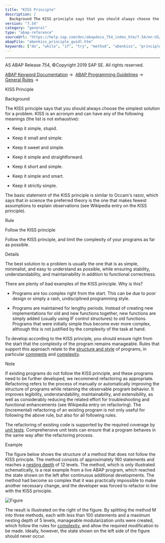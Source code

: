 ```yaml
---
title: "KISS Principle"
description: |
  Background The KISS principle says that you should always choose the simplest solution for a problem. KISS is an acronym and can have any of the following meanings (the list is not exhaustive): -   Keep it simple, stupid. -   Keep it small and simple. -   Keep it sweet and simple. -   Keep it simple
version: "7.54"
category: "general"
type: "abap-reference"
sourceUrl: "https://help.sap.com/doc/abapdocu_754_index_htm/7.54/en-US/abenkiss_principle_guidl.htm"
abapFile: "abenkiss_principle_guidl.htm"
keywords: ["do", "while", "if", "try", "method", "abenkiss", "principle", "guidl"]
---
```


* * *

AS ABAP Release 754, ©Copyright 2019 SAP SE. All rights reserved.

[ABAP Keyword Documentation](https://help.sap.com/doc/abapdocu_754_index_htm/7.54/en-US/abenabap.htm) →  [ABAP Programming Guidelines](https://help.sap.com/doc/abapdocu_754_index_htm/7.54/en-US/abenabap_pgl.htm) →  [General Rules](https://help.sap.com/doc/abapdocu_754_index_htm/7.54/en-US/abengeneral_rules_guidl.htm) → 

KISS Principle

Background

The KISS principle says that you should always choose the simplest solution for a problem. KISS is an acronym and can have any of the following meanings (the list is not exhaustive):

-   Keep it simple, stupid.

-   Keep it small and simple.

-   Keep it sweet and simple.

-   Keep it simple and straightforward.

-   Keep it short and simple.

-   Keep it simple and smart.

-   Keep it strictly simple.

The basic statement of the KISS principle is similar to Occam's razor, which says that in science the preferred theory is the one that makes fewest assumptions to explain observations (see Wikipedia entry on the KISS principle).

Rule

Follow the KISS principle

Follow the KISS principle, and limit the complexity of your programs as far as possible.

Details

The best solution to a problem is usually the one that is as simple, minimalist, and easy to understand as possible, while ensuring stability, understandability, and maintainability in addition to functional correctness.

There are plenty of bad examples of the KISS principle. Why is this?

-   Programs are too complex right from the start. This can be due to poor design or simply a rash, undisciplined programming style.

-   Programs are maintained for lengthy periods. Instead of creating new implementations for old and new functions together, new functions are simply added (usually using IF control structures) to old functions. Programs that were initially simple thus become ever more complex, although this is not justified by the complexity of the task at hand.

To develop according to the KISS principle, you should ensure right from the start that the complexity of the program remains manageable. Rules that support this approach relate to the [structure and style](https://help.sap.com/doc/abapdocu_754_index_htm/7.54/en-US/abenstructure_style_guidl.htm "Guideline") of programs, in particular [comments](https://help.sap.com/doc/abapdocu_754_index_htm/7.54/en-US/abencomments_guidl.htm "Guideline") and [complexity](https://help.sap.com/doc/abapdocu_754_index_htm/7.54/en-US/abencomplexity_guidl.htm "Guideline").

Note

If existing programs do not follow the KISS principle, and these programs need to be further developed, we recommend refactoring as appropriate. Refactoring refers to the process of manually or automatically improving the structure of programs while retaining the observable program behavior. It improves legibility, understandability, maintainability, and extensibility, as well as considerably reducing the related effort for troubleshooting and functional enhancements (see Wikipedia entry on refactoring). The (incremental) refactoring of an existing program is not only useful for following the above rule, but also for all following rules.

The refactoring of existing code is supported by the required coverage by [unit tests](https://help.sap.com/doc/abapdocu_754_index_htm/7.54/en-US/abencorrectness_quality_guidl.htm "Guideline"). Comprehensive unit tests can ensure that a program behaves in the same way after the refactoring process.

Example

The figure below shows the structure of a method that does not follow the KISS principle. The method consists of approximately 160 statements and reaches a [nesting depth](https://help.sap.com/doc/abapdocu_754_index_htm/7.54/en-US/abennesting_depth_guidl.htm "Guideline") of 12 levels. The method, which is only illustrated schematically, is a real example from a live ABAP program, which reached the state shown on the left after continuous additional developments. The method had become so complex that it was practically impossible to make another necessary change, and the developer was forced to refactor in line with the KISS principle.

![Figure](abdoc_kiss.jpg)

The result is illustrated on the right of the figure. By splitting the method M into three methods, each with less than 100 statements and a maximum nesting depth of 5 levels, manageable modularization units were created, which follow the rules for [complexity](https://help.sap.com/doc/abapdocu_754_index_htm/7.54/en-US/abencomplexity_guidl.htm "Guideline"), and allow the required modification to be made. Ideally, however, the state shown on the left side of the figure should never occur.